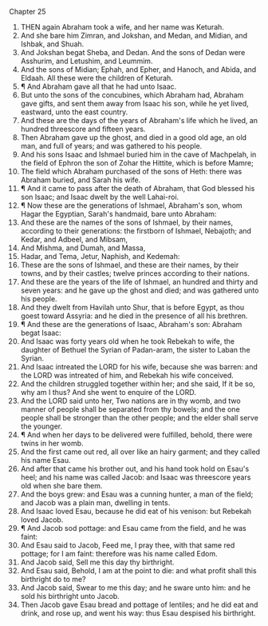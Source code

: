 

Chapter 25

1. THEN again Abraham took a wife, and her name was Keturah.
2. And she bare him Zimran, and Jokshan, and Medan, and Midian, and Ishbak, and Shuah.
3. And Jokshan begat Sheba, and Dedan.  And the sons of Dedan were Asshurim, and Letushim, and Leummim.
4. And the sons of Midian; Ephah, and Epher, and Hanoch, and Abida, and Eldaah.  All these were the children of Keturah.
5. ¶ And Abraham gave all that he had unto Isaac.
6. But unto the sons of the concubines, which Abraham had, Abraham gave gifts, and sent them away from Isaac his son, while he yet lived, eastward, unto the east country.
7. And these are the days of the years of Abraham's life which he lived, an hundred threescore and fifteen years.
8. Then Abraham gave up the ghost, and died in a good old age, an old man, and full of years; and was gathered to his people.
9. And his sons Isaac and Ishmael buried him in the cave of Machpelah, in the field of Ephron the son of Zohar the Hittite, which is before Mamre;
10. The field which Abraham purchased of the sons of Heth: there was Abraham buried, and Sarah his wife.
11. ¶ And it came to pass after the death of Abraham, that God blessed his son Isaac; and Isaac dwelt by the well Lahai-roi.
12. ¶ Now these are the generations of Ishmael, Abraham's son, whom Hagar the Egyptian, Sarah's handmaid, bare unto Abraham:
13. And these are the names of the sons of Ishmael, by their names, according to their generations: the firstborn of Ishmael, Nebajoth; and Kedar, and Adbeel, and Mibsam,
14. And Mishma, and Dumah, and Massa,
15. Hadar, and Tema, Jetur, Naphish, and Kedemah:
16. These are the sons of Ishmael, and these are their names, by their towns, and by their castles; twelve princes according to their nations.
17. And these are the years of the life of Ishmael, an hundred and thirty and seven years: and he gave up the ghost and died; and was gathered unto his people.
18. And they dwelt from Havilah unto Shur, that is before Egypt, as thou goest toward Assyria: and he died in the presence of all his brethren.
19. ¶ And these are the generations of Isaac, Abraham's son: Abraham begat Isaac:
20. And Isaac was forty years old when he took Rebekah to wife, the daughter of Bethuel the Syrian of Padan-aram, the sister to Laban the Syrian.
21. And Isaac intreated the LORD for his wife, because she was barren: and the LORD was intreated of him, and Rebekah his wife conceived.
22. And the children struggled together within her; and she said, If it be so, why am I thus?  And she went to enquire of the LORD.
23. And the LORD said unto her, Two nations are in thy womb, and two manner of people shall be separated from thy bowels; and the one people shall be stronger than the other people; and the elder shall serve the younger.
24. ¶ And when her days to be delivered were fulfilled, behold, there were twins in her womb.
25. And the first came out red, all over like an hairy garment; and they called his name Esau.
26. And after that came his brother out, and his hand took hold on Esau's heel; and his name was called Jacob: and Isaac was threescore years old when she bare them.
27. And the boys grew: and Esau was a cunning hunter, a man of the field; and Jacob was a plain man, dwelling in tents.
28. And Isaac loved Esau, because he did eat of his venison: but Rebekah loved Jacob.
29. ¶ And Jacob sod pottage: and Esau came from the field, and he was faint:
30. And Esau said to Jacob, Feed me, I pray thee, with that same red pottage; for I am faint: therefore was his name called Edom.
31. And Jacob said, Sell me this day thy birthright.
32. And Esau said, Behold, I am at the point to die: and what profit shall this birthright do to me?
33. And Jacob said, Swear to me this day; and he sware unto him: and he sold his birthright unto Jacob.
34. Then Jacob gave Esau bread and pottage of lentiles; and he did eat and drink, and rose up, and went his way: thus Esau despised his birthright.
